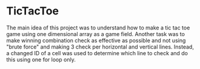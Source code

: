# TicTacToe
The main idea of this project was to understand how to make a tic tac toe game using one dimensional array as a game field.
Another task was to make winning combination check as effective as possible and not using "brute force" and making 3 check per horizontal and vertical lines.
Instead, a changed ID of a cell was used to determine which line to check and do this using one for loop only.
